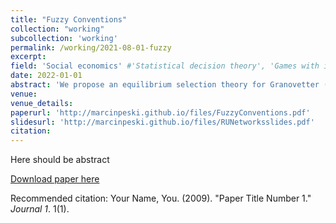 ```yaml
---
title: "Fuzzy Conventions"
collection: "working"
subcollection: 'working'
permalink: /working/2021-08-01-fuzzy
excerpt: 
field: 'Social economics' #'Statistical decision theory', 'Games with incomplete information', 'Dynamic Games', 'Social economics'
date: 2022-01-01
abstract: 'We propose an equilibrium selection theory for Granovetter (1978)'s threshold adoption model on networks. In the model, each agent adopts a new behavior only if the fraction of her neighbors doing the same is larger than her i.i.d. threshold. A fuzzy convention x is a profile where, for (almost) all agents, approximately x fraction of their neighbors adopts a new behavior. A random-utility (RU) dominant outcome x^{*} is a maximizer of an integral of the distribution of thresholds. The definition generalizes Harsanyi and Selten (1988)'s risk dominance to coordination games with random utility. We show that each network, if the number of agents is large and each agent has sufficiently many neighbors, has a fuzzy convention x^{*}. On some networks, including a city network, all equilibria are fuzzy conventions x^{*}. Fuzzy convention x^{*} is the only profile with such properties, and the only profile robust to incomplete information about the network structure.'
venue:
venue_details:
paperurl: 'http://marcinpeski.github.io/files/FuzzyConventions.pdf'
slidesurl: 'http://marcinpeski.github.io/files/RUNetworksslides.pdf'
citation: 
---
```

Here should be abstract

[Download paper here](http://academicpages.github.io/files/paper1.pdf)

Recommended citation: Your Name, You. (2009). "Paper Title Number 1." <i>Journal 1</i>. 1(1).